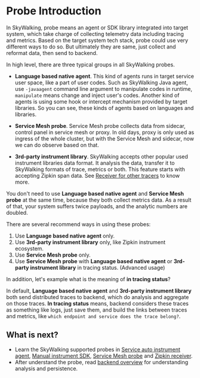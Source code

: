 # Probe Introduction
In SkyWalking, probe means an agent or SDK library integrated into target system, which take charge of 
collecting telemetry data including tracing and metrics. Based on the target system tech stack, probe could use very different
ways to do so. But ultimately they are same, just collect and reformat data, then send to backend.

In high level, there are three typical groups in all SkyWalking probes.
- **Language based native agent**. This kind of agents runs in target service user space, like a part of user codes. Such as
SkyWalking Java agent, use `-javaagent` command line argument to manipulate codes in runtime, `manipulate` means change and inject
user's codes. Another kind of agents is using some hook or intercept mechanism provided by target libraries. So you can see, these kinds
of agents based on languages and libraries.
 
- **Service Mesh probe**. Service Mesh probe collects data from sidecar, control panel in service mesh or proxy. In old days, proxy
is only used as ingress of the whole cluster, but with the Service Mesh and sidecar, now we can do observe based on that.
 
- **3rd-party instrument library**. SkyWalking accepts other popular used instrument libraries data format. It analysis the
data, transfer it to SkyWalking formats of trace, metrics or both. This feature starts with accepting Zipkin span data. See
[Receiver for other tracers](../setup/backend/backend-receivers.md) to know more. 

You don't need to use **Language based native agent** and **Service Mesh probe** at the same time, because they both collect
metrics data. As a result of that, your system suffers twice payloads, and the analytic numbers are doubled.

There are several recommend ways in using these probes:
1. Use **Language based native agent** only.
1. Use **3rd-party instrument library** only, like Zipkin instrument ecosystem.
1. Use **Service Mesh probe** only.
1. Use **Service Mesh probe** with **Language based native agent** or **3rd-party instrument library** in tracing status. (Advanced usage)

In addition, let's example what is the meaning of **in tracing status**?

In default, **Language based native agent** and **3rd-party instrument library** both send distributed traces to backend,
which do analysis and aggregate on those traces. **In tracing status** means, backend considers these traces as something
like logs, just save them, and build the links between traces and metrics, like `which endpoint and service does the trace belong?`.

## What is next?
- Learn the SkyWalking supported probes in [Service auto instrument agent](service-agent.md), [Manual instrument SDK](manual-sdk.md),
[Service Mesh probe](service-mesh-probe.md) and [Zipkin receiver](../setup/backend/backend-receivers.md#zipkin-receiver).
- After understand the probe, read [backend overview](backend-overview.md) for understanding analysis and persistence.

